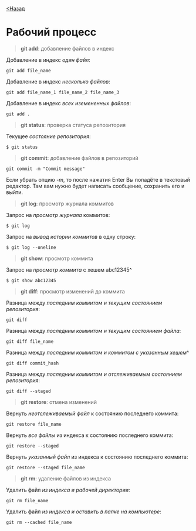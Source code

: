 [<Назад](./readme.md "тык")

# Рабочий процесс

>**git add**: добавление файлов в индекс

Добавление в индекс *один файл*:
```
git add file_name
```
Добавление в индекс *несколько файлов*:
```
git add file_name_1 file_name_2 file_name_3
```
Добавление в индекс *всех иземененных файлов*:
```
git add .
```
>**git status**: проверка статуса репозитория

Текущее *состояние репозитория*:
```
$ git status
```
>**git commit**: добавление файлов в репозиторий

```
git commit -m "Commit message"
```
Если убрать опцию *-m*, то после нажатия Enter Вы попадёте в текстовый редактор. Там вам нужно будет написать сообщение, сохранить его и выйти.

>**git log**: просмотр журнала коммитов

Запрос на *просмотр журнала* коммитов:
```
$ git log
```
Запрос на *вывод истории коммитов* в одну строку:
```
$ git log --oneline
```
>**git show**: просмотр коммита

Запрос на *просмотр коммита* с хешем abc12345^
```
$ git show abc12345
```
>**git diff**: просмотр изменений до коммита

Разница между *последним коммитом и текущим состоянием репозитория*:
```
git diff
```
Разница между *последним коммитом и текущим состоянием файла*:
```
git diff file_name
```
Разница между *последним коммитом и коммитом с указанным хешем*^
```
git diff commit_hash
```
Разница между *последним коммитом и отслеживаемым состоянием репозитория*:
```
git diff --staged
```
>**git restore**: отмена изменений

Вернуть *неотслеживаемый файл* к состоянию последнего коммита:
```
git restore file_name
```
Вернуть *все файлы* из индекса к состоянию последнего коммита:
```
git restore --staged 
```
Вернуть *указанный файл* из индекса к состоянию последнего коммита:
```
git restore --staged file_name
```
>**git rm**: удаление файлов из индекса

Удалить файл *из индекса и рабочей директории*:
```
git rm file_name
```
Удалить файл *из индекса и оставить в папке на компьютере*:
```
git rm --cached file_name
```
